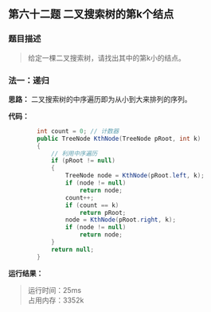 ## 第六十二题 二叉搜索树的第k个结点

### 题目描述

> 给定一棵二叉搜索树，请找出其中的第k小的结点。

### 法一：递归

**思路：** 二叉搜索树的中序遍历即为从小到大来排列的序列。

**代码：** 

```C#
        int count = 0; // 计数器
        public TreeNode KthNode(TreeNode pRoot, int k)
        {
            // 利用中序遍历
            if (pRoot != null)
            {
                TreeNode node = KthNode(pRoot.left, k);
                if (node != null)
                    return node;
                count++;
                if (count == k)
                    return pRoot;
                node = KthNode(pRoot.right, k);
                if (node != null)
                    return node;
            }
            return null;
        }
```

**运行结果：** 

> 运行时间：25ms   
占用内存：3352k